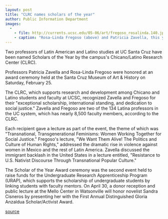 ```yaml
---
layout: post
title: "CLRC names scholars of the year"
author: Public Information Department
images:
  -
    - file: http://currents.ucsc.edu/05-06/art/fregoso_rosalinda.140.jpg
    - caption: "Rosa-Linda Fregoso (above) and Patricia Zavella, this year's CLRC Scholars of the Year"
---
```


Two professors of Latin American and Latino studies at UC Santa Cruz have been named Scholars of the Year by the campus's Chicano/Latino Research Center (CLRC).

Professors Patricia Zavella and Rosa-Linda Fregoso were honored at an award ceremony held at the Santa Cruz Museum of Art & History on Saturday, February 25.

The CLRC, which supports research and development among Chicano and Latino students and faculty at UCSC, recognized Zavella and Fregoso for their "exceptional scholarship, international standing, and dedication to social justice." Zavella and Fregoso are two of the 134 Latina professors in the UC system, which has nearly 8,500 faculty members, according to the CLRC.

Each recipient gave a lecture as part of the event, the theme of which was "Transnational, Transgenerational Feminisms: Women Working Together for Social Justice." Fregoso's lecture, "We Want Them Alive! The Politics and Culture of Human Rights," addressed the dramatic rise in violence against women in Mexico and the rest of Latin America. Zavella discussed the immigrant backlash in the United States in a lecture entitled, "Resistance to U.S. Nativist Discourse Through Transnational Popular Culture."

The Scholar of the Year Award ceremony was the second event held to raise funds for the Undergraduate Research Apprenticeship Program (URAP), which supports the scholarship of undergraduate students by linking students with faculty mentors. On April 30, a donor reception and public lecture at the Mello Center in Watsonville will honor novelist Sandra Cisneros by presenting her with the First Annual Distinguished Gloria Anzaldua Scholar/Activist Award.  

[source](http://www1.ucsc.edu/currents/05-06/02-27/scholars.asp "Permalink to scholars")
